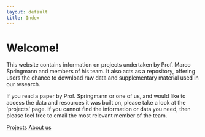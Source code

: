 ```yaml
---
layout: default
title: Index
---
```


# Welcome!
This website contains information on projects undertaken by Prof. Marco Springmann and members of his team. It also acts as a repository,
offering users the chance to download raw data and supplementary material used in our research.

If you read a paper by Prof. Springmann or one of us, and would like to access the data and resources it was built on, please take a look at 
the 'projects' page. If you cannot find the information or data you need, then please feel free to email the most relevant member of the team.

[Projects](projects.md)
[About us](about.md)
